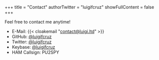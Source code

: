 +++
title = "Contact"
authorTwitter = "luigifcruz"
showFullContent = false
+++

Feel free to contact me anytime!

- E-Mail: {{< cloakemail "contact@luigi.ltd" >}}
- GitHub: [@luigifcruz](https://github.com.luigifcruz)
- Twitter: [@luigifcruz](http://twitter.com/luigifcruz)
- Keybase: [@luigifcruz](https://keybase.io/luigifcruz)
- HAM Callsign: PU2SPY
